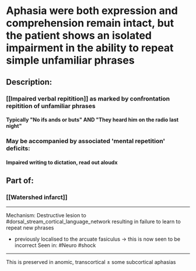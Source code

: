 # Aphasia were both expression and comprehension remain intact, but the patient shows an isolated impairment in the ability to repeat simple unfamiliar phrases
## Description:
### [[Impaired verbal repitition]] as marked by confrontation repitition of unfamiliar phrases
#### Typically "No ifs ands or buts" AND "They heard him on the radio last night"
### May be accompanied by associated 'mental repetition' deficits:
#### Impaired writing to dictation, read out aloudx
## Part of:
### [[Watershed infarct]]


---
Mechanism: Destructive lesion to #dorsal_stream_cortical_language_network resulting in failure to learn to repeat new phrases
- previously localised to the arcuate fasiculus -> this is now seen to be incorrect 
Seen in: #Neuro #shock 

---
This is preserved in anomic, transcortical ± some subcortical aphasias 